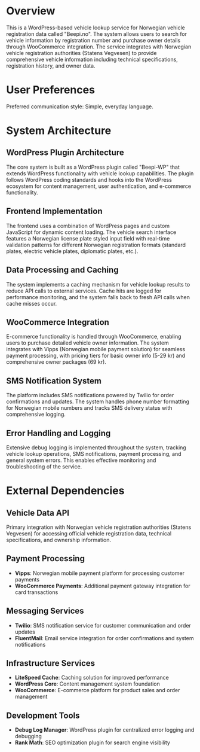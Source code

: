 # Overview

This is a WordPress-based vehicle lookup service for Norwegian vehicle registration data called "Beepi.no". The system allows users to search for vehicle information by registration number and purchase owner details through WooCommerce integration. The service integrates with Norwegian vehicle registration authorities (Statens Vegvesen) to provide comprehensive vehicle information including technical specifications, registration history, and owner data.

# User Preferences

Preferred communication style: Simple, everyday language.

# System Architecture

## WordPress Plugin Architecture
The core system is built as a WordPress plugin called "Beepi-WP" that extends WordPress functionality with vehicle lookup capabilities. The plugin follows WordPress coding standards and hooks into the WordPress ecosystem for content management, user authentication, and e-commerce functionality.

## Frontend Implementation
The frontend uses a combination of WordPress pages and custom JavaScript for dynamic content loading. The vehicle search interface features a Norwegian license plate styled input field with real-time validation patterns for different Norwegian registration formats (standard plates, electric vehicle plates, diplomatic plates, etc.).

## Data Processing and Caching
The system implements a caching mechanism for vehicle lookup results to reduce API calls to external services. Cache hits are logged for performance monitoring, and the system falls back to fresh API calls when cache misses occur.

## WooCommerce Integration
E-commerce functionality is handled through WooCommerce, enabling users to purchase detailed vehicle owner information. The system integrates with Vipps (Norwegian mobile payment solution) for seamless payment processing, with pricing tiers for basic owner info (5-29 kr) and comprehensive owner packages (69 kr).

## SMS Notification System
The platform includes SMS notifications powered by Twilio for order confirmations and updates. The system handles phone number formatting for Norwegian mobile numbers and tracks SMS delivery status with comprehensive logging.

## Error Handling and Logging
Extensive debug logging is implemented throughout the system, tracking vehicle lookup operations, SMS notifications, payment processing, and general system errors. This enables effective monitoring and troubleshooting of the service.

# External Dependencies

## Vehicle Data API
Primary integration with Norwegian vehicle registration authorities (Statens Vegvesen) for accessing official vehicle registration data, technical specifications, and ownership information.

## Payment Processing
- **Vipps**: Norwegian mobile payment platform for processing customer payments
- **WooCommerce Payments**: Additional payment gateway integration for card transactions

## Messaging Services
- **Twilio**: SMS notification service for customer communication and order updates
- **FluentMail**: Email service integration for order confirmations and system notifications

## Infrastructure Services
- **LiteSpeed Cache**: Caching solution for improved performance
- **WordPress Core**: Content management system foundation
- **WooCommerce**: E-commerce platform for product sales and order management

## Development Tools
- **Debug Log Manager**: WordPress plugin for centralized error logging and debugging
- **Rank Math**: SEO optimization plugin for search engine visibility
